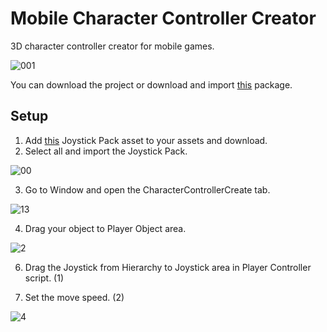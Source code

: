 # Mobile Character Controller Creator
3D character controller creator for mobile games.

![001](https://user-images.githubusercontent.com/60036065/227777564-16cb3f24-8459-4d39-9075-d40aa830bf46.jpg)

You can download the project or download and import [this](https://mega.nz/file/pmoEHSpJ#bkb6lMUUlGS1jKv_GQ5lgt-J-KI70gjQB6kBk8liTy4) package.

## Setup

1. Add [this](https://assetstore.unity.com/packages/tools/input-management/joystick-pack-107631) Joystick Pack asset to your assets and download.
2. Select all and import the Joystick Pack.

![00](https://user-images.githubusercontent.com/60036065/227776498-81ce6d5e-231f-4507-b04e-ab009d696acc.jpg)

3. Go to Window and open the CharacterControllerCreate tab.

![13](https://user-images.githubusercontent.com/60036065/227779023-ad6d0619-f550-4349-9ded-9db1b44b611f.jpg)

4. Drag your object to Player Object area. 

![2](https://user-images.githubusercontent.com/60036065/227779210-cbe23ef8-c467-445c-baa8-391bcbdcef70.jpg)

6. Drag the Joystick from Hierarchy to Joystick area in Player Controller script. (1)

8. Set the move speed. (2)

![4](https://user-images.githubusercontent.com/60036065/227779503-9a369842-07d1-4d2e-b6ea-7c894aeeb12e.jpg)
